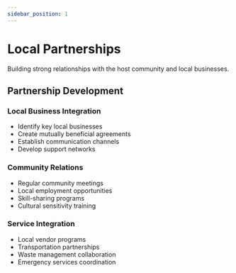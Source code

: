 ```yaml
---
sidebar_position: 1
---
```


# Local Partnerships

Building strong relationships with the host community and local businesses.

## Partnership Development

### Local Business Integration

- Identify key local businesses
- Create mutually beneficial agreements
- Establish communication channels
- Develop support networks

### Community Relations

- Regular community meetings
- Local employment opportunities
- Skill-sharing programs
- Cultural sensitivity training

### Service Integration

- Local vendor programs
- Transportation partnerships
- Waste management collaboration
- Emergency services coordination
